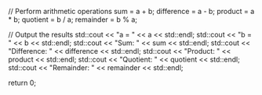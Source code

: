 // Perform arithmetic operations
sum = a + b;
difference = a - b;
product = a * b;
quotient = b / a;
remainder = b % a;

// Output the results
std::cout << "a = " << a << std::endl;
std::cout << "b = " << b << std::endl;
std::cout << "Sum: " << sum << std::endl;
std::cout << "Difference: " << difference << std::endl;
std::cout << "Product: " << product << std::endl;
std::cout << "Quotient: " << quotient << std::endl;
std::cout << "Remainder: " << remainder << std::endl;

return 0;
